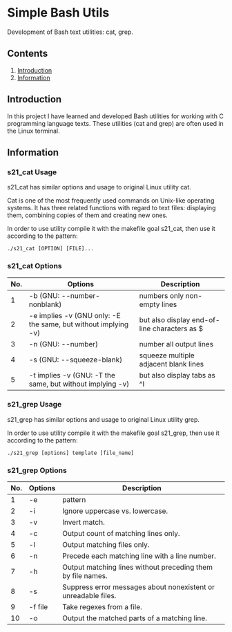 # Simple Bash Utils

Development of Bash text utilities: cat, grep.

## Contents

1. [Introduction](#introduction)
2. [Information](#information) 

## Introduction

In this project I have learned and developed Bash utilities for working with C programming language texts. These utilities (cat and grep) are often used in the Linux terminal.

## Information

### s21_cat Usage

s21_cat has similar options and usage to original Linux utility cat.

Cat is one of the most frequently used commands on Unix-like operating systems. It has three related functions with regard to text files: displaying them, combining copies of them and creating new ones.

In order to use utility compile it with the makefile goal s21_cat, then use it according to the pattern:

`./s21_cat [OPTION] [FILE]...`

### s21_cat Options

| No. | Options | Description |
| ------ | ------ | ------ |
| 1 | -b (GNU: --number-nonblank) | numbers only non-empty lines |
| 2 | -e implies -v (GNU only: -E the same, but without implying -v) | but also display end-of-line characters as $  |
| 3 | -n (GNU: --number) | number all output lines |
| 4 | -s (GNU: --squeeze-blank) | squeeze multiple adjacent blank lines |
| 5 | -t implies -v (GNU: -T the same, but without implying -v) | but also display tabs as ^I  |

### s21_grep Usage

s21_grep has similar options and usage to original Linux utility grep.

In order to use utility compile it with the makefile goal s21_grep, then use it according to the pattern:

`./s21_grep [options] template [file_name]`

### s21_grep Options

| No. | Options | Description |
| ------ | ------ | ------ |
| 1 | -e | pattern |
| 2 | -i | Ignore uppercase vs. lowercase.  |
| 3 | -v | Invert match. |
| 4 | -c | Output count of matching lines only. |
| 5 | -l | Output matching files only.  |
| 6 | -n | Precede each matching line with a line number. |
| 7 | -h | Output matching lines without preceding them by file names. |
| 8 | -s | Suppress error messages about nonexistent or unreadable files. |
| 9 | -f file | Take regexes from a file. |
| 10 | -o | Output the matched parts of a matching line. |
